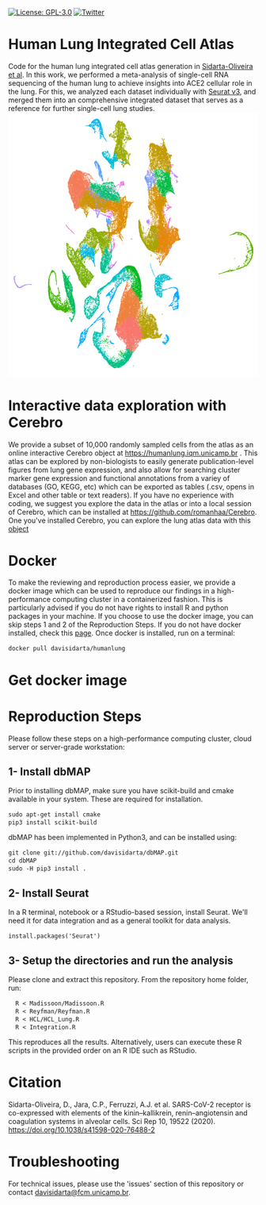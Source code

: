 [![License: GPL-3.0](https://img.shields.io/badge/License-GNU--GLP%20v3.0-green.svg)](https://opensource.org/licenses/GPL-3.0)
[![Twitter](https://img.shields.io/twitter/url/https/twitter.com/DaviSidarta.svg?label=Follow%20%40DaviSidarta&style=social)](https://twitter.com/DaviSidarta)


# Human Lung Integrated Cell Atlas
  Code for the human lung integrated cell atlas generation in [Sidarta-Oliveira et al](https://www.nature.com/articles/s41598-020-76488-2). In this work, we performed a meta-analysis of single-cell RNA sequencing of the human lung to achieve insights into ACE2 cellular role in the lung. For this, we analyzed each dataset individually with [Seurat v3](https://github.com/satijalab/seurat), and merged them into an comprehensive integrated dataset that serves as a reference for further single-cell lung studies. 
    ![Human Lung Integrated Cell Atlas](https://github.com/davisidarta/humanlung/blob/master/Lung.png)


# Interactive data exploration with Cerebro
  We provide a subset of 10,000 randomly sampled cells from the atlas as an online interactive Cerebro object at https://humanlung.iqm.unicamp.br . This atlas can be explored by non-biologists to easily generate publication-level figures from lung gene expression, and also allow for searching cluster marker gene expression and functional annotations from a variey of databases (GO, KEGG, etc) which can be exported as tables (.csv, opens in Excel and other table or text readers). If you have no experience with coding, we suggest you explore the data in the atlas or into a local session of Cerebro, which can be installed  at https://github.com/romanhaa/Cerebro. One you've installed Cerebro, you can explore the lung atlas data with this [object](https://figshare.com/s/169a53cccfe5b341d1fb) 

# Docker 
  To make the reviewing and reproduction process easier, we provide a docker image which can be used to reproduce our findings in a high-performance computing cluster in a containerized fashion. This is particularly advised if you do not have rights to install R and python packages in your machine. If you choose to use the docker image, you can skip steps 1 and 2 of the Reproduction Steps. If you do not have docker installed, check this [page](https://docs.docker.com/get-docker/).
  Once docker is installed, run on a terminal:
  
  ```
  docker pull davisidarta/humanlung
  ```
  
  # Get docker image

# Reproduction Steps
  Please follow these steps on a high-performance computing cluster, cloud server or server-grade workstation:
  
## 1- Install dbMAP
  Prior to installing dbMAP, make sure you have scikit-build and cmake available in your system. These are required for installation.
  ```
  sudo apt-get install cmake
  pip3 install scikit-build
  ```
dbMAP has been implemented in Python3, and can be installed using:

```
git clone git://github.com/davisidarta/dbMAP.git
cd dbMAP
sudo -H pip3 install .
```
## 2- Install Seurat
  In a R terminal, notebook or a RStudio-based session, install Seurat. We'll need it for data integration and as a general toolkit for data analysis.

```
install.packages('Seurat')
```
## 3- Setup the directories and run the analysis
  
  Please clone and extract this repository. From the repository home folder, run:
  
```  
  R < Madissoon/Madissoon.R
  R < Reyfman/Reyfman.R
  R < HCL/HCL_Lung.R
  R < Integration.R
 ```  
  This reproduces all the results. Alternatively, users can execute these R scripts in the provided order on an R IDE such as RStudio.
 
# Citation
Sidarta-Oliveira, D., Jara, C.P., Ferruzzi, A.J. et al. SARS-CoV-2 receptor is co-expressed with elements of the kinin–kallikrein, renin–angiotensin and coagulation systems in alveolar cells. Sci Rep 10, 19522 (2020). https://doi.org/10.1038/s41598-020-76488-2

# Troubleshooting
  For technical issues, please use the 'issues' section of this repository or contact davisidarta@fcm.unicamp.br. 
